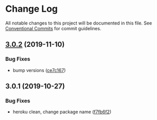 # Change Log

All notable changes to this project will be documented in this file.
See [Conventional Commits](https://conventionalcommits.org) for commit guidelines.

## [3.0.2](https://github.com/maticzav/emma-cli/compare/emma-cli@3.0.1...emma-cli@3.0.2) (2019-11-10)


### Bug Fixes

* bump versions ([ce7c167](https://github.com/maticzav/emma-cli/commit/ce7c167e67af76fa4b558f2bd91fcf16633be1cf))





## 3.0.1 (2019-10-27)


### Bug Fixes

* heroku clean, change package name ([f7fb6f2](https://github.com/maticzav/emma-cli/commit/f7fb6f2a7d47a3a68a42ed3f7cef8caa969551bf))
